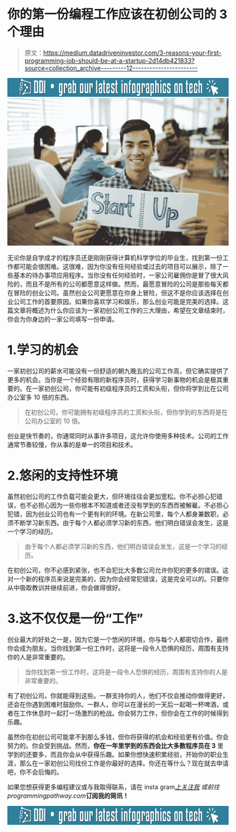 # 你的第一份编程工作应该在初创公司的 3 个理由

> 原文：<https://medium.datadriveninvestor.com/3-reasons-your-first-programming-job-should-be-at-a-startup-2d14db421833?source=collection_archive---------12----------------------->

[![](img/6bc510784576946971bac8082446210c.png)](http://www.track.datadriveninvestor.com/DDI-Infograph-11-16)![](img/682c1f803c033b45b08e35b0c9c00868.png)

无论你是自学成才的程序员还是刚刚获得计算机科学学位的毕业生，找到第一份工作都可能会很困难。这很难，因为你没有任何经验或过去的项目可以展示，除了一些基本的待办事项应用程序。当你没有任何经验时，一家公司雇佣你是冒了很大风险的，而且不是所有的公司都愿意这样做。然而，最愿意冒险的公司是那些每天都在冒险的创业公司。虽然创业公司更愿意在你身上冒险，但这不是你应该选择在创业公司工作的首要原因。如果你喜欢学习和娱乐，那么创业可能是完美的选择。这篇文章将概述为什么你应该为一家初创公司工作的三大理由，希望在文章结束时，你会为你身边的一家公司填写一份申请。

# 1.学习的机会

一家初创公司的薪水可能没有一份舒适的朝九晚五的公司工作高，但它确实提供了更多的机会。当你是一个经验有限的新程序员时，获得学习新事物的机会是极其重要的。在一家初创公司，你可能有初级程序员的工资和头衔，但你将学到比在公司办公室多 10 倍的东西。

> 在初创公司，你可能拥有初级程序员的工资和头衔，但你学到的东西将是在公司办公室的 10 倍。

创业是快节奏的，你通常同时从事许多项目，这允许你使用多种技术。公司的工作通常节奏较慢，你从事的是单一的项目和技术。

# 2.悠闲的支持性环境

虽然初创公司的工作负载可能会更大，但环境往往会更加宽松。你不必担心犯错误，也不必担心因为一些你根本不知道或者还没有学到的东西而被解雇。不必担心犯错，因为创业公司也有一个更有利的环境。在新公司里，每个人都身兼数职，必须不断学习新东西。由于每个人都必须学习新的东西，他们明白错误会发生，这是一个学习的经历。

> 由于每个人都必须学习新的东西，他们明白错误会发生，这是一个学习的经历。

在初创公司，你不必感到紧张，也不会犯比大多数公司允许你犯的更多的错误。这对一个新的程序员来说是完美的，因为你会经常犯错误，这是完全可以的。只要你从中吸取教训并继续前进，你会做得很好。

# 3.这不仅仅是一份“工作”

创业最大的好处之一是，因为它是一个悠闲的环境，你与每个人都密切合作，最终你会成为朋友。当你找到第一份工作时，这将是一段令人恐惧的经历，周围有支持你的人是非常重要的。

> 当你找到第一份工作时，这将是一段令人恐惧的经历，周围有支持你的人是非常重要的。

有了初创公司，你就能得到这些。一群支持你的人，他们不仅会推动你做得更好，还会在你遇到困难时鼓励你。一群人，你可以在漫长的一天后一起喝一杯啤酒，或者在工作休息时一起打一场激烈的枪战。你会努力工作，但你会在工作的时候得到乐趣。

虽然你在初创公司可能拿不到那么多钱，但你将获得的机会和经验更有价值。你会努力的。你会受到挑战。然而，**你在一年里学到的东西会比大多数程序员在 3** 里学到的还要多，而且你会从中获得乐趣。如果你想快速积累经验，开始你的职业生涯，那么在一家初创公司找份工作是你最好的选择。你还在等什么？现在就去申请吧，你不会后悔的。

如果您想获得更多编程建议或与我取得联系，请在 insta gram[*上关注我*](https://www.instagram.com/joshuasisley/) *或前往 programmingpathway.com*[](http://programmingpathway.com)**订阅我的简讯！**

*[![](img/0e6d201b5da4a40374b714997b7a6ca0.png)](http://www.track.datadriveninvestor.com/DDI-Infograph-11-16B)*